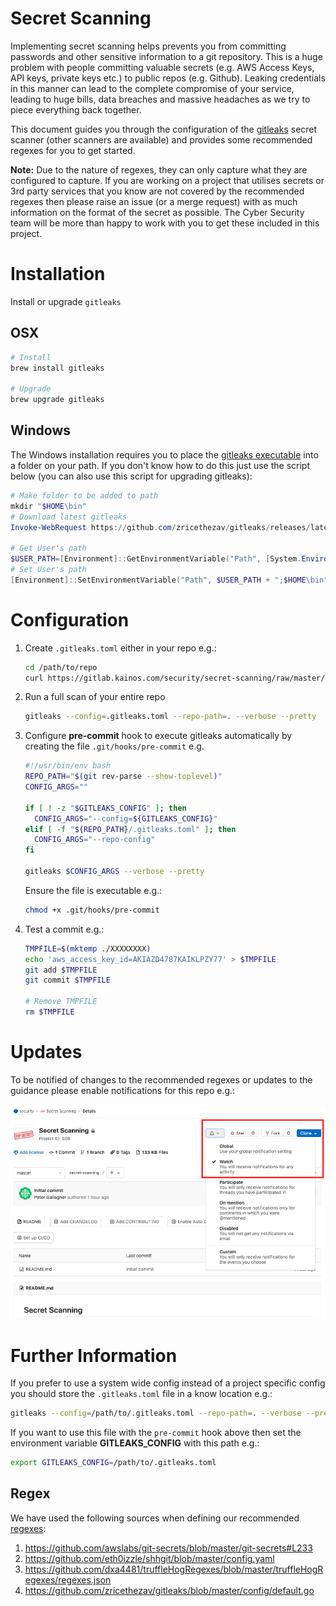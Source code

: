 # Secret Scanning

Implementing secret scanning helps prevents you from committing passwords and other sensitive information to a git repository. This is a huge problem with people committing valuable secrets (e.g. AWS Access Keys, API keys, private keys etc.) to public repos (e.g. Github). Leaking credentials in this manner can lead to the complete compromise of your service, leading to huge bills, data breaches and massive headaches as we try to piece everything back together.

This document guides you through the configuration of the [gitleaks](https://github.com/zricethezav/gitleaks) secret scanner (other scanners are available) and provides some recommended regexes for you to get started.

**Note:** Due to the nature of regexes, they can only capture what they are configured to capture. If you are working on a project that utilises secrets or 3rd party services that you know are not covered by the recommended regexes then please raise an issue (or a merge request) with as much information on the format of the secret as possible. The Cyber Security team will be more than happy to work with you to get these included in this project.

# Installation
Install or upgrade `gitleaks`

## OSX
```bash
# Install
brew install gitleaks

# Upgrade
brew upgrade gitleaks
```
## Windows
The Windows installation requires you to place the [gitleaks executable](https://github.com/zricethezav/gitleaks/releases/latest) into a folder on your path. If you don't know how to do this just use the script below (you can also use this script for upgrading gitleaks):

```powershell
# Make folder to be added to path
mkdir "$HOME\bin"
# Download latest gitleaks
Invoke-WebRequest https://github.com/zricethezav/gitleaks/releases/latest/download/gitleaks-windows-amd64.exe -OutFile "$HOME\bin\gitleaks.exe"

# Get User's path
$USER_PATH=[Environment]::GetEnvironmentVariable("Path", [System.EnvironmentVariableTarget]::User)
# Set User's path
[Environment]::SetEnvironmentVariable("Path", $USER_PATH + ";$HOME\bin", [System.EnvironmentVariableTarget]::User)
```

# Configuration

1. Create `.gitleaks.toml` either in your repo e.g.:

    ```bash
    cd /path/to/repo
    curl https://gitlab.kainos.com/security/secret-scanning/raw/master/.gitleaks.toml -o .gitleaks.toml
    ```

2. Run a full scan of your entire repo

    ```bash
    gitleaks --config=.gitleaks.toml --repo-path=. --verbose --pretty
    ```

3. Configure **pre-commit** hook to execute gitleaks automatically by creating the file `.git/hooks/pre-commit` e.g. 

    ```bash
    #!/usr/bin/env bash
    REPO_PATH="$(git rev-parse --show-toplevel)"
    CONFIG_ARGS=""

    if [ ! -z "$GITLEAKS_CONFIG" ]; then
      CONFIG_ARGS="--config=${GITLEAKS_CONFIG}"
    elif [ -f "${REPO_PATH}/.gitleaks.toml" ]; then
      CONFIG_ARGS="--repo-config"
    fi

    gitleaks $CONFIG_ARGS --verbose --pretty
    ```

    Ensure the file is executable e.g.:

    ```bash
    chmod +x .git/hooks/pre-commit
    ```

4. Test a commit e.g.:

    ```bash
    TMPFILE=$(mktemp ./XXXXXXXX)
    echo 'aws_access_key_id=AKIAZD4787KAIKLPZY77' > $TMPFILE
    git add $TMPFILE
    git commit $TMPFILE

    # Remove TMPFILE
    rm $TMPFILE
    ```

# Updates

To be notified of changes to the recommended regexes or updates to the guidance please enable notifications for this repo e.g.:

![Notifications - Watch](images/notifications.png)

# Further Information

If you prefer to use a system wide config instead of a project specific config you should store the `.gitleaks.toml` file in a know location e.g.:

```bash
gitleaks --config=/path/to/.gitleaks.toml --repo-path=. --verbose --pretty
```

If you want to use this file with the `pre-commit` hook above then set the environment variable **GITLEAKS_CONFIG** with this path e.g.:

```bash
export GITLEAKS_CONFIG=/path/to/.gitleaks.toml
```


## Regex

We have used the following sources when defining our recommended [regexes](https://regex101.com/):

1. https://github.com/awslabs/git-secrets/blob/master/git-secrets#L233
2. https://github.com/eth0izzle/shhgit/blob/master/config.yaml
3. https://github.com/dxa4481/truffleHogRegexes/blob/master/truffleHogRegexes/regexes.json
4. https://github.com/zricethezav/gitleaks/blob/master/config/default.go
